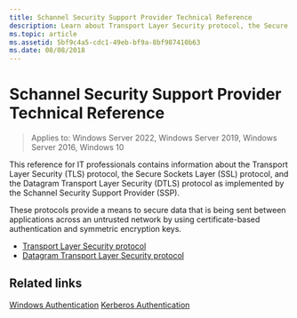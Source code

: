 ```yaml
---
title: Schannel Security Support Provider Technical Reference
description: Learn about Transport Layer Security protocol, the Secure Sockets Layer protocol, and the Datagram Transport Layer Security protocol as implemented by the Schannel Security Support Provider.
ms.topic: article
ms.assetid: 5bf9c4a5-cdc1-49eb-bf9a-8bf987410b63
ms.date: 08/08/2018
---
```

# Schannel Security Support Provider Technical Reference

>Applies to: Windows Server 2022, Windows Server 2019, Windows Server 2016, Windows 10

This reference for IT professionals contains information about the Transport Layer Security (TLS) protocol, the Secure Sockets Layer (SSL) protocol, and the Datagram Transport Layer Security (DTLS) protocol as implemented by the Schannel Security Support Provider (SSP).

These protocols provide a means to secure data that is being sent between applications across an untrusted network by using certificate-based authentication and symmetric encryption keys.

- [Transport Layer Security protocol](transport-layer-security-protocol.md)
- [Datagram Transport Layer Security protocol](datagram-transport-layer-security-protocol.md)

## Related links
[Windows Authentication](../windows-authentication/windows-authentication-overview.md)
[Kerberos Authentication](../kerberos/kerberos-authentication-overview.md)
